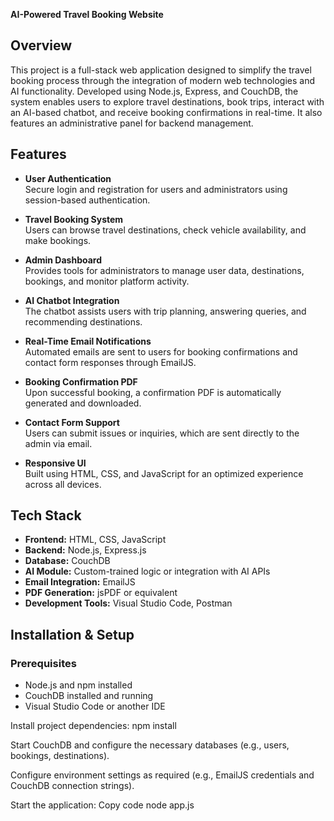 **AI-Powered Travel Booking Website**

## Overview

This project is a full-stack web application designed to simplify the travel booking process through the integration of modern web technologies and AI functionality. Developed using Node.js, Express, and CouchDB, the system enables users to explore travel destinations, book trips, interact with an AI-based chatbot, and receive booking confirmations in real-time. It also features an administrative panel for backend management.

## Features

- **User Authentication**  
  Secure login and registration for users and administrators using session-based authentication.

- **Travel Booking System**  
  Users can browse travel destinations, check vehicle availability, and make bookings.

- **Admin Dashboard**  
  Provides tools for administrators to manage user data, destinations, bookings, and monitor platform activity.

- **AI Chatbot Integration**  
  The chatbot assists users with trip planning, answering queries, and recommending destinations.

- **Real-Time Email Notifications**  
  Automated emails are sent to users for booking confirmations and contact form responses through EmailJS.

- **Booking Confirmation PDF**  
  Upon successful booking, a confirmation PDF is automatically generated and downloaded.

- **Contact Form Support**  
  Users can submit issues or inquiries, which are sent directly to the admin via email.

- **Responsive UI**  
  Built using HTML, CSS, and JavaScript for an optimized experience across all devices.

## Tech Stack

- **Frontend:** HTML, CSS, JavaScript  
- **Backend:** Node.js, Express.js  
- **Database:** CouchDB  
- **AI Module:** Custom-trained logic or integration with AI APIs  
- **Email Integration:** EmailJS  
- **PDF Generation:** jsPDF or equivalent  
- **Development Tools:** Visual Studio Code, Postman

## Installation & Setup

### Prerequisites

- Node.js and npm installed  
- CouchDB installed and running  
- Visual Studio Code or another IDE

Install project dependencies:
npm install

Start CouchDB and configure the necessary databases (e.g., users, bookings, destinations).

Configure environment settings as required (e.g., EmailJS credentials and CouchDB connection strings).

Start the application:
Copy code
node app.js
